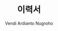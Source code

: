 ---
layout: cv
title: "이력서"
permalink: /korcv/
author: "Vendi Ardianto Nugroho"
tagline: "데이터 & AI 엔지니어 | 연구개발에 창의성을 더하는 전문가입니다"
email: "vendianugroho[at]gmail[dot]com"
linkedin: "vendianugroho"
github: "ardiantovn"
medium: "ardiantovn"


# 경력 사항
experience:
  - title: "무선 통신 AI 연구원"
    company: "지능형 신호처리 연구실, 세종대학교, 서울, 대한민국"
    date: "2023년 9월 - 현재"
    description:
      - "무인항공기 밀리미터파 통신을 위한 **GPS 기반 빔 예측 및 추적 딥러닝 모델을 개발**하여, 
      새로운 데이터 분할 전략, GPS 데이터 전처리, 그리고 경량 모델 아키텍처를 통해 빔 예측 **정확도를 향상**시켰습니다."
    skills:
      - "Python"
      - "LaTex"

  - title: "데이터 엔지니어"
    company: "컴퍼스 그라메디아 (인도네시아 뉴스 미디어 회사), 자카르타, 인도네시아"
    date: "2022년 7월 - 2023년 6월"
    description:
      - "Python, SQL, Apache Airflow, BigQuery를 사용하여 **ETL 프로세스를 개발**하고, 회사 이해관계자들을 위한 **효율적인 데이터 처리**를 가능하게 했습니다."
      - "기사 추천 모델과 기사 분류 모델을 개발 및 배포하여 독자 참여를 증대시켰습니다."
      - "GPT, 개체명 인식(NER), 토픽 모델링에 대한 **연구를 수행**하여, 기사 추천 **기능 향상 기회를 식별**했습니다."      
    skills:
      - "Python"
      - "Go Lang"
      - "SQL"
      - "Apache Airflow"
      - "Bigquery"
      - "Kubernetes"
      - "Docker"

  - title: "데이터 분석가"
    company: "빅데이터 분석 연구실, 정치행정학부, 사회과학대학, 가자마다대학교, 족자카르타, 인도네시아"
    date: "2019년 2월 - 2022년 6월"
    description:
      - "정치학 연구자들을 위한 **포괄적인 트위터 및 뉴스 데이터 분석**을 가능하게 하여, 출간된 연구들에 대한 **보다 정확한 통찰력**을 제공했습니다."
      - "Gephi와 Tableau를 사용하여 트위터 및 뉴스 데이터의 **시각화를 생성**하고, 주요 트렌드에 대한 **독자 이해도를 향상**시켰습니다."
      - "Apache Airflow와 Superset을 사용하여 새로운 **트위터 & 뉴스 인사이트 대시보드를 개발**하고, **자동 주간 분석** 기능을 제공했습니다." 
      - "트위터 & 뉴스 데이터 분석에 대한 **교육 자료를 개발하고 제공**하여, **연구자들의 데이터 수집, 처리, 시각화 기술을 향상**시켰습니다."
      - "인명 기반 **성별 예측 모델을 구현**하여, 연구에서 **인구통계학적 분석을 간소화**했습니다."
    skills:
      - "Python"
      - "Apache Airflow"
      - "Apache Superset"
      - "Gephi"
      - "Tableau"
      - "SQL"

  - title: "학생 인턴"
    company: "PT. Pagilaran (인도네시아 차 회사), 바탕, 인도네시아"
    date: "2018년 12월 - 2019년 1월"
    description:
      - "차 산화실 온도와 습도를 **측정하고 보고**하여, **회사 표준 준수를 확인**했습니다."
    skills:
      - "Python"
  
  - title: "디지털 시스템 실습 조교"
    company: "원자력공학과, 가자마다대학교, 족자카르타, 인도네시아"
    date: "2018년 9월 - 2018년 11월"
    description:
      - "디지털 시스템 실습에서 **학생 그룹을 지도**하고, 그들이 **프로젝트를 성공적으로 완수**하도록 안내했습니다."
    skills:
      - "Arduino"
      - "PSoC Creator IDE"

# 학력
education:
  - degree: "지능형 메카트로닉스 공학 석사"
    institution: "세종대학교, 서울, 대한민국"
    date: "2023년 9월 - 현재"
    supervisor: "이병무 교수"
    details:
      - "무선 통신을 위한 딥러닝 전공"

  - degree: "공학물리학 학사"
    institution: "가자마다대학교, 족자카르타, 인도네시아"
    date: "2015년 8월 - 2020년 8월"
    supervisor: "Dr. Awang N.I. Wardana 및 Dr. Dwi Joko Suroso"
    details:
      - "계측공학 전공"

# 논문
publications:
  - title: "GPS-Aided Deep Learning for Beam Prediction and Tracking in UAV mmWave Communication"
    link: "https://ieeexplore.ieee.org/document/11072409"
    organization: "IEEE ACCESS"
    status: "코드: https://github.com/ardiantovn/gpsbeam."
    date: "2025년 7월"
  - title: "A Survey of Federated Learning for mmWave Massive MIMO"
    link: "https://ieeexplore.ieee.org/document/10521620"
    organization: "IEEE Internet of Things Journal (컴퓨터과학 및 정보시스템 분야 상위 3.6% 저널)"
    date: "2024년 5월"
  - title: "Analysis of Battery Management Algorithms on DC Microgrids"
    link: "https://jurnal.untan.ac.id/index.php/Elkha/article/view/42728"
    organization: "ELKHA"
    date: "2021년 4월"

# 자격증
certifications:
 - title: "5G for Everyone"
   link: "https://www.coursera.org/account/accomplishments/verify/87GJJPMP4FB5?utm_source=link&utm_medium=certificate&utm_content=cert_image&utm_campaign=sharing_cta&utm_product=course"
   organization: "퀄컴 무선 아카데미"
   date: "2024년 1월"
 - title: "Automotive Radar"
   link: "https://www.udemy.com/certificate/UC-6b0cecd5-c665-4d00-9884-cd974b60ab96/"
   organization: "Udemy"
   date: "2024년 1월"
 - title: "Apache Airflow | A Real-Time & Hands-On Course on Airflow"
   link: "https://www.udemy.com/certificate/UC-429244c7-76ee-43ca-ab07-ec38a8f53a69/"
   organization: "Udemy"
   date: "2021년 1월"

  # 특허
patents:
  - title: "무인 비행체 가능형 밀리미터파 통신을 위한 글로벌 항법 위성 시스템 보조형 딥 러닝 기반 빔 예측 및 추적"
    application_date: "2025년 3월"
    description: "무인 항공기 가능 밀리미터파 통신을 위한 전세계 항법 위성 시스템 보조 딥러닝 기반 빔 예측 및 추적입니다"
    inventor: "Vendi Ardianto Nugroho 및 이병무"
    application_number: "10-2025-0031583"
    status: "출원됨"
  
---